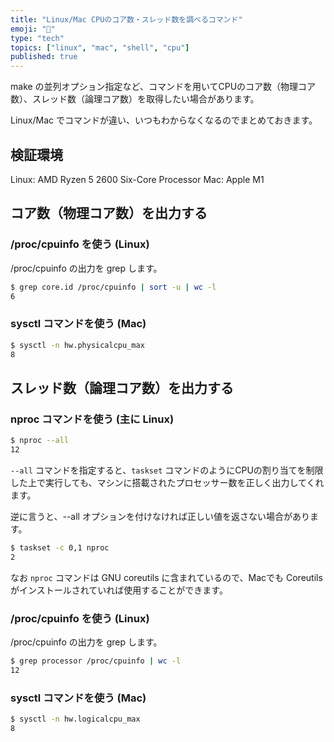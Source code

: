 ```yaml
---
title: "Linux/Mac CPUのコア数・スレッド数を調べるコマンド"
emoji: "🧲"
type: "tech"
topics: ["linux", "mac", "shell", "cpu"]
published: true
---
```


make の並列オプション指定など、コマンドを用いてCPUのコア数（物理コア数）、スレッド数（論理コア数）を取得したい場合があります。

Linux/Mac でコマンドが違い、いつもわからなくなるのでまとめておきます。


## 検証環境

Linux: AMD Ryzen 5 2600 Six-Core Processor
Mac: Apple M1


## コア数（物理コア数）を出力する


### /proc/cpuinfo を使う (Linux)

/proc/cpuinfo の出力を grep します。

```sh
$ grep core.id /proc/cpuinfo | sort -u | wc -l
6
```


### sysctl コマンドを使う (Mac)

```sh
$ sysctl -n hw.physicalcpu_max
8
```


## スレッド数（論理コア数）を出力する


### nproc コマンドを使う (主に Linux)

```sh
$ nproc --all
12
```

`--all` コマンドを指定すると、`taskset` コマンドのようにCPUの割り当てを制限した上で実行しても、マシンに搭載されたプロセッサー数を正しく出力してくれます。

逆に言うと、--all オプションを付けなければ正しい値を返さない場合があります。

```sh
$ taskset -c 0,1 nproc
2
```

なお `nproc` コマンドは GNU coreutils に含まれているので、Macでも Coreutils がインストールされていれば使用することができます。


### /proc/cpuinfo を使う (Linux)

/proc/cpuinfo の出力を grep します。

```sh
$ grep processor /proc/cpuinfo | wc -l
12
```


### sysctl コマンドを使う (Mac)

```sh
$ sysctl -n hw.logicalcpu_max
8
```
